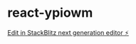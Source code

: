 # react-ypiowm

[Edit in StackBlitz next generation editor ⚡️](https://stackblitz.com/~/github.com/ShamroOoz/react-ypiowm)